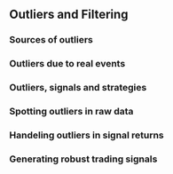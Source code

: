 ## Outliers and Filtering



### Sources of outliers



### Outliers due to real events



### Outliers, signals and strategies



### Spotting outliers in raw data



### Handeling outliers in signal returns



### Generating robust trading signals


